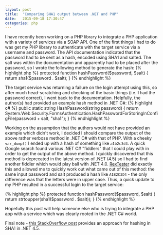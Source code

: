 ```yaml
---
layout: post
title:  "Comparing SHA1 output between .NET and PHP"
date:   2015-09-18 17:30:47
categories: php
---
```

I have recently been working on a PHP library to integrate a PHP application with a variety of services via a SOAP API. 
One of the first things I had to do was get my PHP library to authenticate with the target service via a username and 
password. The API documentation indicated that the password had to be sent as a hash, encoded using SHA1 and salted. The
salt was within the documentation and apparently had to be placed after the password, so I wrote the following method to 
generate the hash:
{% highlight php %}
protected function hashPassword($password, $salt)
{
    return sha1($password . $salt);
}
{% endhighlight %}

The target service was returning a failure on the login attempt using this, so after much head-scratching and checking
of the basic things (i.e. I had the password correct), I went back to the documentation. Helpfully, the author(s) had provided
an example hash method in .NET C#:
{% highlight c# %}
public static string HashPassword(string password)
{
    return System.Web.Security.FormsAuthentication.HashPasswordForStoringInConfigFile(password + salt, "sha1");
}
{% endhighlight %}

Working on the assumption that the authors would not have provided an example which didn't work, I decided I should 
compare the output of the above rather verbose method in .NET C# with that of PHP. With a cheeky `var_dump()` I 
ended up with a hash of something like `a1b2c3d4`. A quick Google search found various .NET C# "fiddlers" that I could play
with in order to get the output of the above method. I quickly discovered that this method is deprecated in the latest 
version of .NET (4.5) so I had to find another fiddler which would play ball with .NET 4.0. 
[RexTester](http://rextester.com/runcode) did exactly this and allowed me to quickly work out what came out of this method:
the same input password and salt produced a hash like `A1B2C3D4` - the only difference was that the letters were in 
upper case. Thus, a quick update to my PHP resulted in a successful login to the target service:

{% highlight php %}
protected function hashPassword($password, $salt)
{
    return strtoupper(sha1($password . $salt));
}
{% endhighlight %}

Hopefully this post will help someone else who is trying to integrate a PHP app with a service which was clearly rooted
in the .NET C# world.   
   
Final note - [this StackOverflow post](http://stackoverflow.com/questions/13527277/drop-in-replacement-for-formsauthentication-hashpasswordforstoringinconfigfile)
provides an approach for hashing in SHA1 in .NET 4.5.